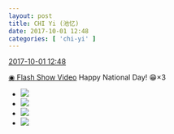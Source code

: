 ```yaml
---
layout: post
title: CHI Yi (池忆)
date: 2017-10-01 12:48
categories: [ 'chi-yi' ]
---
```


<div class="weibo-info">
  <a href="http://weibo.com/6117581836/FolqMxBiG">2017-10-01 12:48</a>
</div>

[◉ Flash Show Video](http://www.miaopai.com/show/41MSc-NPjgRa02bQZ-iQrmlBNqHSshwYMNMPIA__.htm) Happy National Day! :grin:×3

<!-- more -->

<ul class="weibo-pic-list-2">
  <li class="weibo-pic">
    <a href="http://wx2.sinaimg.cn/mw690/006G0KuMgy1fk2nebgvfkj30qo0qoaea.jpg"><img src="//wx2.sinaimg.cn/thumb150/006G0KuMgy1fk2nebgvfkj30qo0qoaea.jpg" /></a>
  </li>
  <li class="weibo-pic">
    <a href="http://wx3.sinaimg.cn/mw690/006G0KuMgy1fk2nehjng2j30qo0zktjd.jpg"><img src="//wx3.sinaimg.cn/thumb150/006G0KuMgy1fk2nehjng2j30qo0zktjd.jpg" /></a>
  </li>
  <li class="weibo-pic">
    <a href="http://wx3.sinaimg.cn/mw690/006G0KuMgy1fk2nej5b57j30qo0qo0vv.jpg"><img src="//wx3.sinaimg.cn/thumb150/006G0KuMgy1fk2nej5b57j30qo0qo0vv.jpg" /></a>
  </li>
  <li class="weibo-pic">
    <a href="http://wx1.sinaimg.cn/mw690/006G0KuMgy1fk2ne8xjt3j30zk0qowm9.jpg"><img src="//wx1.sinaimg.cn/thumb150/006G0KuMgy1fk2ne8xjt3j30zk0qowm9.jpg" /></a>
  </li>
</ul>
